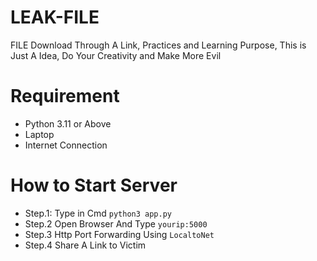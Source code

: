# LEAK-FILE
FILE Download Through A Link, Practices and Learning Purpose, This is Just A Idea, Do Your Creativity and Make More Evil

# Requirement
- Python 3.11 or Above
- Laptop
- Internet Connection

# How to Start Server

- Step.1: Type in Cmd `python3 app.py`
- Step.2 Open Browser And Type `yourip:5000`
- Step.3 Http Port Forwarding Using `LocaltoNet`
- Step.4 Share A Link to Victim


